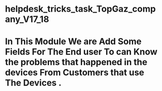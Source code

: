 # helpdesk_tricks_task_TopGaz_company_V17_18
# In This Module We are Add Some Fields For The  End user To can Know the problems that happened in the devices From Customers     that use The Devices .

